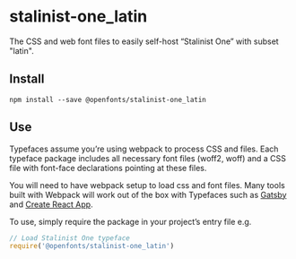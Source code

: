 
# stalinist-one_latin

The CSS and web font files to easily self-host “Stalinist One” with subset "latin".

## Install

`npm install --save @openfonts/stalinist-one_latin`

## Use

Typefaces assume you’re using webpack to process CSS and files. Each typeface
package includes all necessary font files (woff2, woff) and a CSS file with
font-face declarations pointing at these files.

You will need to have webpack setup to load css and font files. Many tools built
with Webpack will work out of the box with Typefaces such as [Gatsby](https://github.com/gatsbyjs/gatsby)
and [Create React App](https://github.com/facebookincubator/create-react-app).

To use, simply require the package in your project’s entry file e.g.

```javascript
// Load Stalinist One typeface
require('@openfonts/stalinist-one_latin')
```
